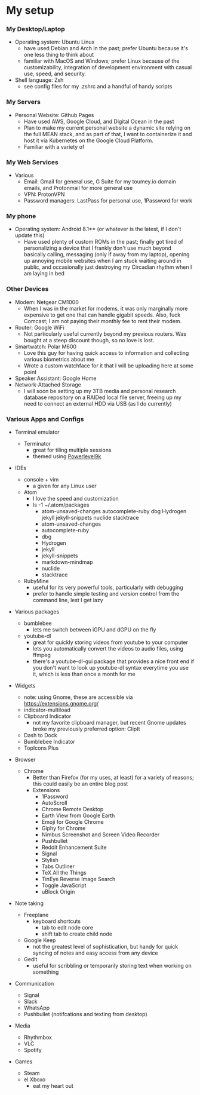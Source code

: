 # My setup

### My Desktop/Laptop

* Operating system: Ubuntu Linux
  * have used Debian and Arch in the past; prefer Ubuntu because it's one less thing to think about
  * familiar with MacOS and Windows; prefer Linux because of the customizability, integration of development environment with casual use, speed, and security.
* Shell language: Zsh
  * see config files for my .zshrc and a handful of handy scripts

### My Servers

* Personal Website: Github Pages
  * Have used AWS, Google Cloud, and Digital Ocean in the past
  * Plan to make my current personal website a dynamic site relying on the full MEAN stack, and as part of that, I want to containerize it and host it via Kubernetes on the Google Cloud Platform.
  * Familiar with a variety of

### My Web Services

* Various
  * Email: Gmail for general use, G Suite for my toumey.io domain emails, and Protonmail for more general use
  * VPN: ProtonVPN
  * Password managers: LastPass for personal use, 1Password for work

### My phone

* Operating system: Android 8.1** (or whatever is the latest, if I don't update this)
  * Have used plenty of custom ROMs in the past; finally got tired of personalizing a device that I frankly don't use much beyond basically calling, messaging (only if away from my laptop), opening up annoying mobile websites when I am stuck waiting around in public, and occasionally just destroying my Circadian rhythm when I am laying in bed

### Other Devices

* Modem: Netgear CM1000
  * When I was in the market for modems, it was only marginally more expensive to get one that can handle gigabit speeds. Also, fuck Comcast; I am not paying their monthly fee to rent their modem.
* Router: Google WiFi
  * Not particularly useful currently beyond my previous routers. Was bought at a steep discount though, so no love is lost.
* Smartwatch: Polar M600
  * Love this guy for having quick access to information and collecting various biometrics about me
  * Wrote a custom watchface for it that I will be uploading here at some point
* Speaker Assistant: Google Home
* Network-Attached Storage
  * I will soon be setting up my 3TB media and personal research database repository on a RAIDed local file server, freeing up my need to connect an external HDD via USB (as I do currently)

### Various Apps and Configs

* Terminal emulator
  * Terminator
    * great for tiling multiple sessions
    * themed using [Powerlevel9k](https://github.com/bhilburn/powerlevel9k)
* IDEs
  * console + vim
    * a given for any Linux user
  * Atom
    * I love the speed and customization
    * ls -1 ~/.atom/packages
      * atom-unsaved-changes  autocomplete-ruby  dbg  Hydrogen	jekyll	jekyll-snippets  nuclide  stacktrace
      * atom-unsaved-changes
      * autocomplete-ruby
      * dbg
      * Hydrogen
      * jekyll
      * jekyll-snippets
      * markdown-mindmap
      * nuclide
      * stacktrace
  * RubyMine
    * useful for its very powerful tools, particularly with debugging
    * prefer to handle simple testing and version control from the command line, lest I get lazy
* Various packages
  * bumblebee
    * lets me switch between iGPU and dGPU on the fly
  * youtube-dl
    * great for quickly storing videos from youtube to your computer
    * lets you automatically convert the videos to audio files, using ffmpeg
    * there's a youtube-dl-gui package that provides a nice front end if you don't want to look up youtube-dl syntax everytime you use it, which is less than once a month for me
* Widgets
  * note: using Gnome, these are accessible via https://extensions.gnome.org/
  * indicator-multiload
  * Clipboard Indicator
    * not my favorite clipboard manager, but recent Gnome updates broke my previously preferred option: ClipIt
  * Dash to Dock
  * Bumblebee Indicator
  * TopIcons Plus
* Browser
  * Chrome
    * Better than Firefox (for my uses, at least) for a variety of reasons; this could easily be an entire blog post
    * Extensions
      * 1Password
      * AutoScroll
      * Chrome Remote Desktop
      * Earth View from Google Earth
      * Emoji for Google Chrome
      * Giphy for Chrome
      * Nimbus Screenshot and Screen Video Recorder
      * Pushbullet
      * Reddit Enhancement Suite
      * Signal
      * Stylish
      * Tabs Outliner
      * TeX All the Things
      * TinEye Reverse Image Search
      * Toggle JavaScript
      * uBlock Origin

* Note taking
  * Freeplane
    * keyboard shortcuts
      * tab to edit node core
      * shift tab to create child node
  * Google Keep
    * not the greatest level of sophistication, but handy for quick syncing of notes and easy access from any device
  * Gedit
    * useful for scribbling or temporarily storing text when working on something
* Communication
  * Signal
  * Slack
  * WhatsApp
  * Pushbullet (notifcations and texting from desktop)
* Media
  * Rhythmbox
  * VLC
  * Spotify
* Games
  * Steam
  * el Xboxo
    * eat my heart out
